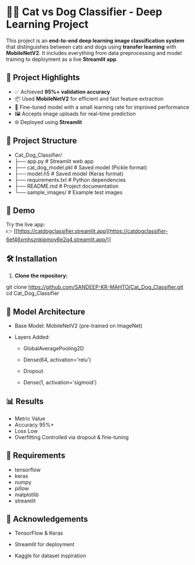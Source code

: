 # 🐶🐱 Cat vs Dog Classifier - Deep Learning Project

This project is an **end-to-end deep learning image classification system** that distinguishes between cats and dogs using **transfer learning** with **MobileNetV2**. It includes everything from data preprocessing and model training to deployment as a live **Streamlit app**.

## 🚀 Project Highlights

- ✅ Achieved **95%+ validation accuracy**
- 📦 Used **MobileNetV2** for efficient and fast feature extraction
- 🧠 Fine-tuned model with a small learning rate for improved performance
- 🖼️ Accepts image uploads for real-time prediction
- 🌐 Deployed using **Streamlit**

## 📂 Project Structure

- Cat_Dog_Classifier/
- ├── app.py # Streamlit web app
- ├── cat_dog_model.pkl # Saved model (Pickle format)
- ├── model.h5 # Saved model (Keras format)
- ├── requirements.txt # Python dependencies
- ├── README.md # Project documentation
- └── sample_images/ # Example test images



## 📸 Demo

Try the live app:  
👉 [[https://catdogclassifier.streamlit.app](https://catdogclassifier-6ef46xmhsznkjpmoy6e2q4.streamlit.app/)]

## 🛠️ Installation

1. **Clone the repository:**

git clone https://github.com/SANDEEP-KR-MAHTO/Cat_Dog_Classifier.git cd Cat_Dog_Classifier

## 🧠 Model Architecture
- Base Model: MobileNetV2 (pre-trained on ImageNet)

- Layers Added:

    - GlobalAveragePooling2D

    - Dense(64, activation='relu')

    - Dropout

    - Dense(1, activation='sigmoid')

## 📊 Results
- Metric	Value
- Accuracy	95%+
- Loss	Low
- Overfitting	Controlled via dropout & fine-tuning

## 📌 Requirements
- tensorflow
- keras
- numpy
- pillow
- matplotlib
- streamlit


## 🤝 Acknowledgements
- TensorFlow & Keras

- Streamlit for deployment

- Kaggle for dataset inspiration

